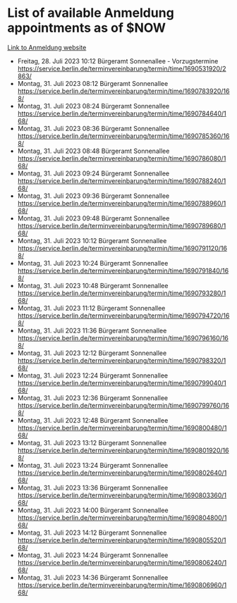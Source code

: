 # List of available Anmeldung appointments as of $NOW
[Link to Anmeldung website](https://service.berlin.de/terminvereinbarung/termin/tag.php?termin=1&anliegen[]=120686&dienstleisterlist=122210,122217,327316,122219,327312,122227,327314,122231,327346,122243,327348,122254,122252,329742,122260,329745,122262,329748,122271,327278,122273,327274,122277,327276,330436,122280,327294,122282,327290,122284,327292,122291,327270,122285,327266,122286,327264,122296,327268,150230,329760,122297,327286,122294,327284,122312,329763,122314,329775,122304,327330,122311,327334,122309,327332,317869,122281,327352,122279,329772,122283,122276,327324,122274,327326,122267,329766,122246,327318,122251,327320,122257,327322,122208,327298,122226,327300&herkunft=http%3A%2F%2Fservice.berlin.de%2Fdienstleistung%2F120686%2F)
- Freitag, 28. Juli 2023 10:12 Bürgeramt Sonnenallee - Vorzugstermine https://service.berlin.de/terminvereinbarung/termin/time/1690531920/2863/
- Montag, 31. Juli 2023 08:12 Bürgeramt Sonnenallee https://service.berlin.de/terminvereinbarung/termin/time/1690783920/168/
- Montag, 31. Juli 2023 08:24 Bürgeramt Sonnenallee https://service.berlin.de/terminvereinbarung/termin/time/1690784640/168/
- Montag, 31. Juli 2023 08:36 Bürgeramt Sonnenallee https://service.berlin.de/terminvereinbarung/termin/time/1690785360/168/
- Montag, 31. Juli 2023 08:48 Bürgeramt Sonnenallee https://service.berlin.de/terminvereinbarung/termin/time/1690786080/168/
- Montag, 31. Juli 2023 09:24 Bürgeramt Sonnenallee https://service.berlin.de/terminvereinbarung/termin/time/1690788240/168/
- Montag, 31. Juli 2023 09:36 Bürgeramt Sonnenallee https://service.berlin.de/terminvereinbarung/termin/time/1690788960/168/
- Montag, 31. Juli 2023 09:48 Bürgeramt Sonnenallee https://service.berlin.de/terminvereinbarung/termin/time/1690789680/168/
- Montag, 31. Juli 2023 10:12 Bürgeramt Sonnenallee https://service.berlin.de/terminvereinbarung/termin/time/1690791120/168/
- Montag, 31. Juli 2023 10:24 Bürgeramt Sonnenallee https://service.berlin.de/terminvereinbarung/termin/time/1690791840/168/
- Montag, 31. Juli 2023 10:48 Bürgeramt Sonnenallee https://service.berlin.de/terminvereinbarung/termin/time/1690793280/168/
- Montag, 31. Juli 2023 11:12 Bürgeramt Sonnenallee https://service.berlin.de/terminvereinbarung/termin/time/1690794720/168/
- Montag, 31. Juli 2023 11:36 Bürgeramt Sonnenallee https://service.berlin.de/terminvereinbarung/termin/time/1690796160/168/
- Montag, 31. Juli 2023 12:12 Bürgeramt Sonnenallee https://service.berlin.de/terminvereinbarung/termin/time/1690798320/168/
- Montag, 31. Juli 2023 12:24 Bürgeramt Sonnenallee https://service.berlin.de/terminvereinbarung/termin/time/1690799040/168/
- Montag, 31. Juli 2023 12:36 Bürgeramt Sonnenallee https://service.berlin.de/terminvereinbarung/termin/time/1690799760/168/
- Montag, 31. Juli 2023 12:48 Bürgeramt Sonnenallee https://service.berlin.de/terminvereinbarung/termin/time/1690800480/168/
- Montag, 31. Juli 2023 13:12 Bürgeramt Sonnenallee https://service.berlin.de/terminvereinbarung/termin/time/1690801920/168/
- Montag, 31. Juli 2023 13:24 Bürgeramt Sonnenallee https://service.berlin.de/terminvereinbarung/termin/time/1690802640/168/
- Montag, 31. Juli 2023 13:36 Bürgeramt Sonnenallee https://service.berlin.de/terminvereinbarung/termin/time/1690803360/168/
- Montag, 31. Juli 2023 14:00 Bürgeramt Sonnenallee https://service.berlin.de/terminvereinbarung/termin/time/1690804800/168/
- Montag, 31. Juli 2023 14:12 Bürgeramt Sonnenallee https://service.berlin.de/terminvereinbarung/termin/time/1690805520/168/
- Montag, 31. Juli 2023 14:24 Bürgeramt Sonnenallee https://service.berlin.de/terminvereinbarung/termin/time/1690806240/168/
- Montag, 31. Juli 2023 14:36 Bürgeramt Sonnenallee https://service.berlin.de/terminvereinbarung/termin/time/1690806960/168/
